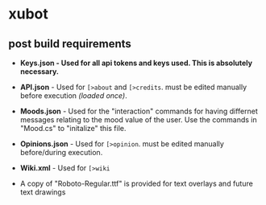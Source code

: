# xubot
## post build requirements

- __**Keys.json** - Used for all api tokens and keys used. This is absolutely necessary.__
- **API.json** - Used for `[>about` and `[>credits`. must be edited manually before execution *(loaded once)*.
- **Moods.json** - Used for the "interaction" commands for having differnet messages relating to the mood value of the user. Use the commands in "Mood.cs" to "initalize" this file.
- **Opinions.json** - Used for `[>opinion`. must be edited manually before/during execution.
- **Wiki.xml** - Used for `[>wiki`

- A copy of "Roboto-Regular.ttf" is provided for text overlays and future text drawings